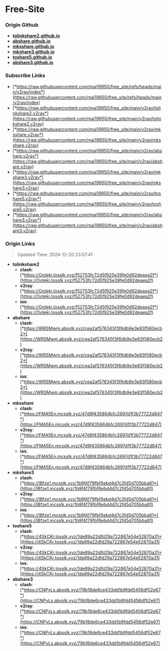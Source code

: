 # Free-Site

### Origin Github

- [**tolinkshare2.github.io**](https://github.com/tolinkshare2/tolinkshare2.github.io)
- [**abshare.github.io**](https://github.com/abshare/abshare.github.io)
- [**mksshare.github.io**](https://github.com/mksshare/mksshare.github.io)
- [**mkshare3.github.io**](https://github.com/mkshare3/mkshare3.github.io)
- [**toshare5.github.io**](https://github.com/toshare5/toshare5.github.io)
- [**abshare3.github.io**](https://github.com/abshare3/abshare3.github.io)

### Subscribe Links

- [*https://raw.githubusercontent.com/mai19950/free_site/refs/heads/main/v2ray/index*](https://raw.githubusercontent.com/mai19950/free_site/refs/heads/main/v2ray/index)
- [*https://raw.githubusercontent.com/mai19950/free_site/main/v2ray/tolinkshare2.v2ray*](https://raw.githubusercontent.com/mai19950/free_site/main/v2ray/tolinkshare2.v2ray)
- [*https://raw.githubusercontent.com/mai19950/free_site/main/v2ray/mksshare.v2ray*](https://raw.githubusercontent.com/mai19950/free_site/main/v2ray/mksshare.v2ray)
- [*https://raw.githubusercontent.com/mai19950/free_site/main/v2ray/abshare.v2ray*](https://raw.githubusercontent.com/mai19950/free_site/main/v2ray/abshare.v2ray)
- [*https://raw.githubusercontent.com/mai19950/free_site/main/v2ray/mkshare3.v2ray*](https://raw.githubusercontent.com/mai19950/free_site/main/v2ray/mkshare3.v2ray)
- [*https://raw.githubusercontent.com/mai19950/free_site/main/v2ray/toshare5.v2ray*](https://raw.githubusercontent.com/mai19950/free_site/main/v2ray/toshare5.v2ray)
- [*https://raw.githubusercontent.com/mai19950/free_site/main/v2ray/abshare3.v2ray*](https://raw.githubusercontent.com/mai19950/free_site/main/v2ray/abshare3.v2ray)

### Origin Links

> Updated Time: 2024-12-20 23:57:41

- **tolinkshare2**
  - **clash**: [*https://Ootekj.tosslk.xyz/f52753fc72d5f925e39fe0d92deaea2f*](https://Ootekj.tosslk.xyz/f52753fc72d5f925e39fe0d92deaea2f)
  - **v2ray**: [*https://Ootekj.tosslk.xyz/f52753fc72d5f925e39fe0d92deaea2f*](https://Ootekj.tosslk.xyz/f52753fc72d5f925e39fe0d92deaea2f)
  - **ios**: [*https://Ootekj.tosslk.xyz/f52753fc72d5f925e39fe0d92deaea2f*](https://Ootekj.tosslk.xyz/f52753fc72d5f925e39fe0d92deaea2f)
- **abshare**
  - **clash**: [*https://WRSMwm.absslk.xyz/cea2af576345f3f6db9e3e83f580ecb2*](https://WRSMwm.absslk.xyz/cea2af576345f3f6db9e3e83f580ecb2)
  - **v2ray**: [*https://WRSMwm.absslk.xyz/cea2af576345f3f6db9e3e83f580ecb2*](https://WRSMwm.absslk.xyz/cea2af576345f3f6db9e3e83f580ecb2)
  - **ios**: [*https://WRSMwm.absslk.xyz/cea2af576345f3f6db9e3e83f580ecb2*](https://WRSMwm.absslk.xyz/cea2af576345f3f6db9e3e83f580ecb2)
- **mksshare**
  - **clash**: [*https://FMA5En.mcsslk.xyz/47d9f435864b1c2697d1f3b77722d847*](https://FMA5En.mcsslk.xyz/47d9f435864b1c2697d1f3b77722d847)
  - **v2ray**: [*https://FMA5En.mcsslk.xyz/47d9f435864b1c2697d1f3b77722d847*](https://FMA5En.mcsslk.xyz/47d9f435864b1c2697d1f3b77722d847)
  - **ios**: [*https://FMA5En.mcsslk.xyz/47d9f435864b1c2697d1f3b77722d847*](https://FMA5En.mcsslk.xyz/47d9f435864b1c2697d1f3b77722d847)
- **mkshare3**
  - **clash**: [*https://lBfze1.mcsslk.xyz/1b9f4f79fbf8ebd4d7c2fd5d705bba81*](https://lBfze1.mcsslk.xyz/1b9f4f79fbf8ebd4d7c2fd5d705bba81)
  - **v2ray**: [*https://lBfze1.mcsslk.xyz/1b9f4f79fbf8ebd4d7c2fd5d705bba81*](https://lBfze1.mcsslk.xyz/1b9f4f79fbf8ebd4d7c2fd5d705bba81)
  - **ios**: [*https://lBfze1.mcsslk.xyz/1b9f4f79fbf8ebd4d7c2fd5d705bba81*](https://lBfze1.mcsslk.xyz/1b9f4f79fbf8ebd4d7c2fd5d705bba81)
- **toshare5**
  - **clash**: [*https://4SkCKr.tosslk.xyz/1de89a22dfd29a722867e54e52870a31*](https://4SkCKr.tosslk.xyz/1de89a22dfd29a722867e54e52870a31)
  - **v2ray**: [*https://4SkCKr.tosslk.xyz/1de89a22dfd29a722867e54e52870a31*](https://4SkCKr.tosslk.xyz/1de89a22dfd29a722867e54e52870a31)
  - **ios**: [*https://4SkCKr.tosslk.xyz/1de89a22dfd29a722867e54e52870a31*](https://4SkCKr.tosslk.xyz/1de89a22dfd29a722867e54e52870a31)
- **abshare3**
  - **clash**: [*https://CNPvLs.absslk.xyz/79b18de6ce433dd1b9fdd5456df52e67*](https://CNPvLs.absslk.xyz/79b18de6ce433dd1b9fdd5456df52e67)
  - **v2ray**: [*https://CNPvLs.absslk.xyz/79b18de6ce433dd1b9fdd5456df52e67*](https://CNPvLs.absslk.xyz/79b18de6ce433dd1b9fdd5456df52e67)
  - **ios**: [*https://CNPvLs.absslk.xyz/79b18de6ce433dd1b9fdd5456df52e67*](https://CNPvLs.absslk.xyz/79b18de6ce433dd1b9fdd5456df52e67)
